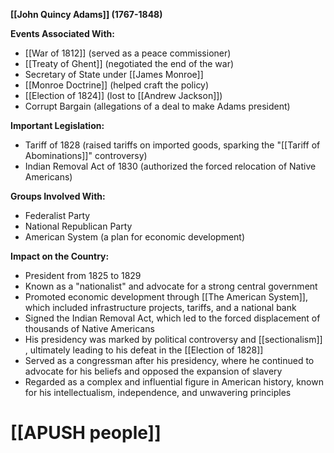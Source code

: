 **[[John Quincy Adams]] (1767-1848)**

**Events Associated With:**

* [[War of 1812]] (served as a peace commissioner)
* [[Treaty of Ghent]] (negotiated the end of the war)
* Secretary of State under [[James Monroe]]
* [[Monroe Doctrine]] (helped craft the policy)
* [[Election of 1824]] (lost to [[Andrew Jackson]])
* Corrupt Bargain (allegations of a deal to make Adams president)

**Important Legislation:**

* Tariff of 1828 (raised tariffs on imported goods, sparking the "[[Tariff of Abominations]]" controversy)
* Indian Removal Act of 1830 (authorized the forced relocation of Native Americans)

**Groups Involved With:**

* Federalist Party
* National Republican Party
* American System (a plan for economic development)

**Impact on the Country:**

* President from 1825 to 1829
* Known as a "nationalist" and advocate for a strong central government
* Promoted economic development through [[The American System]], which included infrastructure projects, tariffs, and a national bank
* Signed the Indian Removal Act, which led to the forced displacement of thousands of Native Americans
* His presidency was marked by political controversy and  [[sectionalism]] , ultimately leading to his defeat in the [[Election of 1828]]
* Served as a congressman after his presidency, where he continued to advocate for his beliefs and opposed the expansion of slavery
* Regarded as a complex and influential figure in American history, known for his intellectualism, independence, and unwavering principles
# [[APUSH people]]